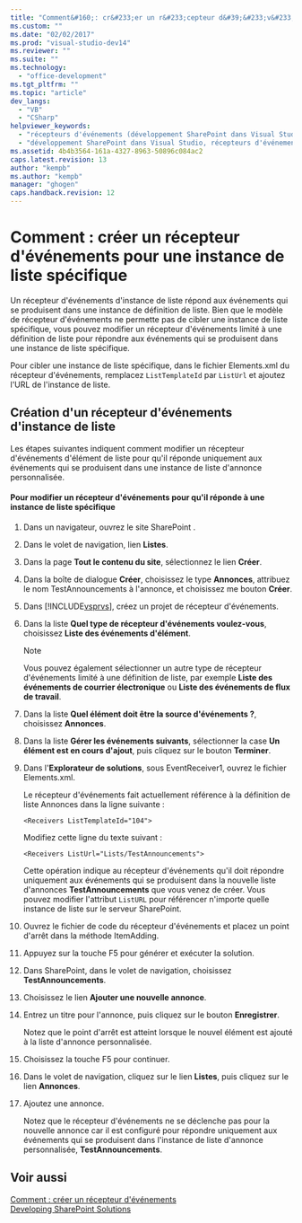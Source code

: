 ```yaml
---
title: "Comment&#160;: cr&#233;er un r&#233;cepteur d&#39;&#233;v&#233;nements pour une instance de liste sp&#233;cifique"
ms.custom: ""
ms.date: "02/02/2017"
ms.prod: "visual-studio-dev14"
ms.reviewer: ""
ms.suite: ""
ms.technology: 
  - "office-development"
ms.tgt_pltfrm: ""
ms.topic: "article"
dev_langs: 
  - "VB"
  - "CSharp"
helpviewer_keywords: 
  - "récepteurs d'événements (développement SharePoint dans Visual Studio)"
  - "développement SharePoint dans Visual Studio, récepteurs d'événements"
ms.assetid: 4b4b3564-161a-4327-8963-50896c084ac2
caps.latest.revision: 13
author: "kempb"
ms.author: "kempb"
manager: "ghogen"
caps.handback.revision: 12
---
```

# Comment&#160;: cr&#233;er un r&#233;cepteur d&#39;&#233;v&#233;nements pour une instance de liste sp&#233;cifique
  Un récepteur d'événements d'instance de liste répond aux événements qui se produisent dans une instance de définition de liste.  Bien que le modèle de récepteur d'événements ne permette pas de cibler une instance de liste spécifique, vous pouvez modifier un récepteur d'événements limité à une définition de liste pour répondre aux événements qui se produisent dans une instance de liste spécifique.  
  
 Pour cibler une instance de liste spécifique, dans le fichier Elements.xml du récepteur d'événements, remplacez `ListTemplateId` par `ListUrl` et ajoutez l'URL de l'instance de liste.  
  
## Création d'un récepteur d'événements d'instance de liste  
 Les étapes suivantes indiquent comment modifier un récepteur d'événements d'élément de liste pour qu'il réponde uniquement aux événements qui se produisent dans une instance de liste d'annonce personnalisée.  
  
#### Pour modifier un récepteur d'événements pour qu'il réponde à une instance de liste spécifique  
  
1.  Dans un navigateur, ouvrez le site SharePoint .  
  
2.  Dans le volet de navigation, lien **Listes**.  
  
3.  Dans la page **Tout le contenu du site**, sélectionnez le lien **Créer**.  
  
4.  Dans la boîte de dialogue **Créer**, choisissez le type **Annonces**, attribuez le nom TestAnnouncements à l'annonce, et choisissez me bouton **Créer**.  
  
5.  Dans [!INCLUDE[vsprvs](../sharepoint/includes/vsprvs-md.md)], créez un projet de récepteur d'événements.  
  
6.  Dans la liste **Quel type de récepteur d'événements voulez\-vous**, choisissez **Liste des événements d'élément**.  
  
    > [!NOTE]  
    >  Vous pouvez également sélectionner un autre type de récepteur d'événements limité à une définition de liste, par exemple **Liste des événements de courrier électronique** ou **Liste des événements de flux de travail**.  
  
7.  Dans la liste **Quel élément doit être la source d'événements ?**, choisissez **Annonces**.  
  
8.  Dans la liste **Gérer les événements suivants**, sélectionner la case **Un élément est en cours d'ajout**, puis cliquez sur le bouton **Terminer**.  
  
9. Dans l'**Explorateur de solutions**, sous EventReceiver1, ouvrez le fichier Elements.xml.  
  
     Le récepteur d'événements fait actuellement référence à la définition de liste Annonces dans la ligne suivante :  
  
    ```  
    <Receivers ListTemplateId="104">  
    ```  
  
     Modifiez cette ligne du texte suivant :  
  
    ```  
    <Receivers ListUrl="Lists/TestAnnouncements">  
    ```  
  
     Cette opération indique au récepteur d'événements qu'il doit répondre uniquement aux événements qui se produisent dans la nouvelle liste d'annonces **TestAnnouncements** que vous venez de créer.  Vous pouvez modifier l'attribut `ListURL` pour référencer n'importe quelle instance de liste sur le serveur SharePoint.  
  
10. Ouvrez le fichier de code du récepteur d'événements et placez un point d'arrêt dans la méthode ItemAdding.  
  
11. Appuyez sur la touche F5 pour générer et exécuter la solution.  
  
12. Dans SharePoint, dans le volet de navigation, choisissez **TestAnnouncements**.  
  
13. Choisissez le lien **Ajouter une nouvelle annonce**.  
  
14. Entrez un titre pour l'annonce, puis cliquez sur le bouton **Enregistrer**.  
  
     Notez que le point d'arrêt est atteint lorsque le nouvel élément est ajouté à la liste d'annonce personnalisée.  
  
15. Choisissez la touche F5 pour continuer.  
  
16. Dans le volet de navigation, cliquez sur le lien **Listes**, puis cliquez sur le lien **Annonces**.  
  
17. Ajoutez une annonce.  
  
     Notez que le récepteur d'événements ne se déclenche pas pour la nouvelle annonce car il est configuré pour répondre uniquement aux événements qui se produisent dans l'instance de liste d'annonce personnalisée, **TestAnnouncements**.  
  
## Voir aussi  
 [Comment : créer un récepteur d'événements](../sharepoint/how-to-create-an-event-receiver.md)   
 [Developing SharePoint Solutions](../sharepoint/developing-sharepoint-solutions.md)  
  
  